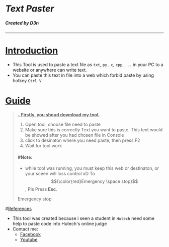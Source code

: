 # *Text Paster*
##### Created by D3n
---
# <u>Introduction</u>
- This Tool is used to paste a text file as `txt`, `py` , `c`, `cpp`, `...` in your PC to a website or anywhere can write text.
- You can paste this text in file into a web which forbid paste by using hotkey `Ctrl V`
# <u>Guide</u>
><u>**- Firstly, you shoud download my tool.**</u>
> 1. Open tool, choose file need to paste
> 1. Make sure this is correctly Text you want to paste. This text would be showed after you had chosen file in Console
> 1. click to desinaton where you need paste, then press F2
> 1. Wait for tool work
> #### **\#Note:**
> - while tool was running, you must keep  this web or destinaton, or your sceen will loss control xD
>  To $${\color{red}Emergency \space stop}$$, Pls Press **Esc**.
>
> Emergency stop

#<u>References</u>
- This tool was created because i seen a student in `Hutech` need some help to paste code into  Hutech's online judge
- Contact me:
  - [Facebook](https://www.facebook.com/profile.php?id=100088452777261) 
  - [Youtube](https://www.youtube.com/channel/UCfU4G9OIirZ7_aQwv-e7v4g)